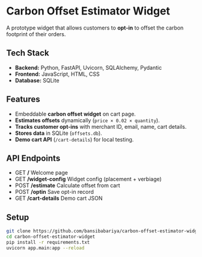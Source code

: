 # Carbon Offset Estimator Widget

A prototype widget that allows customers to **opt-in** to offset the carbon footprint of their orders.


## Tech Stack

- **Backend:** Python, FastAPI, Uvicorn, SQLAlchemy, Pydantic  
- **Frontend:** JavaScript, HTML, CSS  
- **Database:** SQLite  


## Features

- Embeddable **carbon offset widget** on cart page.
- **Estimates offsets** dynamically (`price × 0.02 × quantity`).
- **Tracks customer opt-ins** with merchant ID, email, name, cart details.
- **Stores data** in SQLite (`offsets.db`).
- **Demo cart API** (`/cart-details`) for local testing.


## API Endpoints

- GET **/** Welcome page
- GET **/widget-config** Widget config (placement + verbiage)
- POST **/estimate** Calculate offset from cart
- POST **/optin** Save opt-in record
- GET **/cart-details** Demo cart JSON


## Setup

```bash
git clone https://github.com/bansibabariya/carbon-offset-estimator-widget.git
cd carbon-offset-estimator-widget
pip install -r requirements.txt
uvicorn app.main:app --reload
